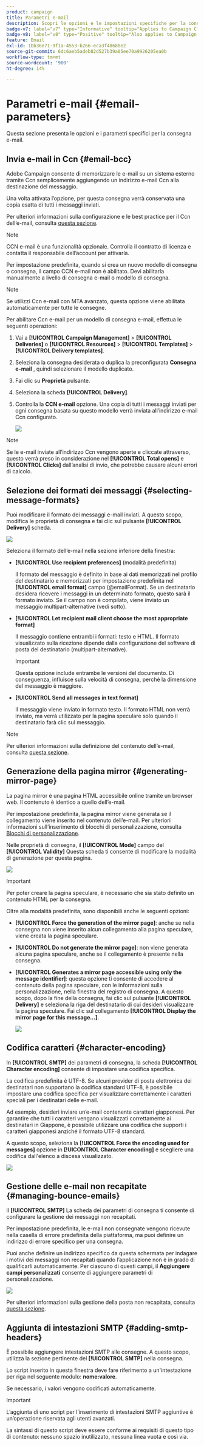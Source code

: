 ```yaml
---
product: campaign
title: Parametri e-mail
description: Scopri le opzioni e le impostazioni specifiche per la consegna e-mail
badge-v7: label="v7" type="Informative" tooltip="Applies to Campaign Classic v7"
badge-v8: label="v8" type="Positive" tooltip="Also applies to Campaign v8"
feature: Email
exl-id: 1bb36e71-9f1a-4553-b266-eca3f48688e2
source-git-commit: 6dc6aeb5adeb82d527b39a05ee70a9926205ea0b
workflow-type: tm+mt
source-wordcount: '900'
ht-degree: 14%

---
```


# Parametri e-mail {#email-parameters}



Questa sezione presenta le opzioni e i parametri specifici per la consegna e-mail.

## Invia e-mail in Ccn {#email-bcc}

Adobe Campaign consente di memorizzare le e-mail su un sistema esterno tramite Ccn semplicemente aggiungendo un indirizzo e-mail Ccn alla destinazione del messaggio.

Una volta attivata l’opzione, per questa consegna verrà conservata una copia esatta di tutti i messaggi inviati.

Per ulteriori informazioni sulla configurazione e le best practice per il Ccn dell’e-mail, consulta [questa sezione](../../installation/using/email-archiving.md).

>[!NOTE]
>
>CCN e-mail è una funzionalità opzionale. Controlla il contratto di licenza e contatta il responsabile dell’account per attivarla.

Per impostazione predefinita, quando si crea un nuovo modello di consegna o consegna, il campo CCN e-mail non è abilitato. Devi abilitarla manualmente a livello di consegna e-mail o modello di consegna.

>[!NOTE]
>
>Se utilizzi Ccn e-mail con MTA avanzato, questa opzione viene abilitata automaticamente per tutte le consegne.

Per abilitare Ccn e-mail per un modello di consegna e-mail, effettua le seguenti operazioni:

1. Vai a **[!UICONTROL Campaign Management]** > **[!UICONTROL Deliveries]** o **[!UICONTROL Resources]** > **[!UICONTROL Templates]** > **[!UICONTROL Delivery templates]**.
1. Seleziona la consegna desiderata o duplica la preconfigurata **Consegna e-mail** , quindi selezionare il modello duplicato.
1. Fai clic su **Proprietà** pulsante.
1. Seleziona la scheda **[!UICONTROL Delivery]**.
1. Controlla la **CCN e-mail** opzione. Una copia di tutti i messaggi inviati per ogni consegna basata su questo modello verrà inviata all’indirizzo e-mail Ccn configurato.

   ![](assets/s_ncs_user_wizard_archiving.png)

>[!NOTE]
>
>Se le e-mail inviate all’indirizzo Ccn vengono aperte e cliccate attraverso, questo verrà preso in considerazione nel **[!UICONTROL Total opens]** e **[!UICONTROL Clicks]** dall’analisi di invio, che potrebbe causare alcuni errori di calcolo.

## Selezione dei formati dei messaggi {#selecting-message-formats}

Puoi modificare il formato dei messaggi e-mail inviati. A questo scopo, modifica le proprietà di consegna e fai clic sul pulsante **[!UICONTROL Delivery]** scheda.

![](assets/s_ncs_user_wizard_email_param.png)

Seleziona il formato dell’e-mail nella sezione inferiore della finestra:

* **[!UICONTROL Use recipient preferences]** (modalità predefinita)

   Il formato del messaggio è definito in base ai dati memorizzati nel profilo del destinatario e memorizzati per impostazione predefinita nel **[!UICONTROL email format]** campo (@emailFormat). Se un destinatario desidera ricevere i messaggi in un determinato formato, questo sarà il formato inviato. Se il campo non è compilato, viene inviato un messaggio multipart-alternative (vedi sotto).

* **[!UICONTROL Let recipient mail client choose the most appropriate format]**

   Il messaggio contiene entrambi i formati: testo e HTML. Il formato visualizzato sulla ricezione dipende dalla configurazione del software di posta del destinatario (multipart-alternative).

   >[!IMPORTANT]
   >
   >Questa opzione include entrambe le versioni del documento. Di conseguenza, influisce sulla velocità di consegna, perché la dimensione del messaggio è maggiore.

* **[!UICONTROL Send all messages in text format]**

   Il messaggio viene inviato in formato testo. Il formato HTML non verrà inviato, ma verrà utilizzato per la pagina speculare solo quando il destinatario farà clic sul messaggio.

>[!NOTE]
>
>Per ulteriori informazioni sulla definizione del contenuto dell’e-mail, consulta [questa sezione](defining-the-email-content.md).

## Generazione della pagina mirror {#generating-mirror-page}

La pagina mirror è una pagina HTML accessibile online tramite un browser web. Il contenuto è identico a quello dell’e-mail.

Per impostazione predefinita, la pagina mirror viene generata se il collegamento viene inserito nel contenuto dell’e-mail. Per ulteriori informazioni sull’inserimento di blocchi di personalizzazione, consulta [Blocchi di personalizzazione](personalization-blocks.md).

Nelle proprietà di consegna, il **[!UICONTROL Mode]** campo del **[!UICONTROL Validity]** Questa scheda ti consente di modificare la modalità di generazione per questa pagina.

![](assets/s_ncs_user_wizard_miror_page_mode.png)

>[!IMPORTANT]
>
>Per poter creare la pagina speculare, è necessario che sia stato definito un contenuto HTML per la consegna.

Oltre alla modalità predefinita, sono disponibili anche le seguenti opzioni:

* **[!UICONTROL Force the generation of the mirror page]**: anche se nella consegna non viene inserito alcun collegamento alla pagina speculare, viene creata la pagina speculare.
* **[!UICONTROL Do not generate the mirror page]**: non viene generata alcuna pagina speculare, anche se il collegamento è presente nella consegna.
* **[!UICONTROL Generates a mirror page accessible using only the message identifier]**: questa opzione ti consente di accedere al contenuto della pagina speculare, con le informazioni sulla personalizzazione, nella finestra del registro di consegna. A questo scopo, dopo la fine della consegna, fai clic sul pulsante **[!UICONTROL Delivery]** e seleziona la riga del destinatario di cui desideri visualizzare la pagina speculare. Fai clic sul collegamento **[!UICONTROL Display the mirror page for this message...]**.

   ![](assets/s_ncs_user_wizard_miror_page_link.png)

## Codifica caratteri {#character-encoding}

In **[!UICONTROL SMTP]** dei parametri di consegna, la scheda **[!UICONTROL Character encoding]** consente di impostare una codifica specifica.

La codifica predefinita è UTF-8. Se alcuni provider di posta elettronica dei destinatari non supportano la codifica standard UTF-8, è possibile impostare una codifica specifica per visualizzare correttamente i caratteri speciali per i destinatari delle e-mail.

Ad esempio, desideri inviare un’e-mail contenente caratteri giapponesi. Per garantire che tutti i caratteri vengano visualizzati correttamente ai destinatari in Giappone, è possibile utilizzare una codifica che supporti i caratteri giapponesi anziché il formato UTF-8 standard.

A questo scopo, seleziona la **[!UICONTROL Force the encoding used for messages]** opzione in **[!UICONTROL Character encoding]** e scegliere una codifica dall&#39;elenco a discesa visualizzato.

![](assets/s_ncs_user_email_del_properties_smtp_tab_encoding.png)

## Gestione delle e-mail non recapitate {#managing-bounce-emails}

Il **[!UICONTROL SMTP]** La scheda dei parametri di consegna ti consente di configurare la gestione dei messaggi non recapitati.

Per impostazione predefinita, le e-mail non consegnate vengono ricevute nella casella di errore predefinita della piattaforma, ma puoi definire un indirizzo di errore specifico per una consegna.

Puoi anche definire un indirizzo specifico da questa schermata per indagare i motivi dei messaggi non recapitati quando l’applicazione non è in grado di qualificarli automaticamente. Per ciascuno di questi campi, il **Aggiungere campi personalizzati** consente di aggiungere parametri di personalizzazione.

![](assets/s_ncs_user_email_del_properties_smtp_tab.png)

Per ulteriori informazioni sulla gestione della posta non recapitata, consulta [questa sezione](understanding-delivery-failures.md#bounce-mail-management).

## Aggiunta di intestazioni SMTP {#adding-smtp-headers}

È possibile aggiungere intestazioni SMTP alle consegne. A questo scopo, utilizza la sezione pertinente del **[!UICONTROL SMTP]** nella consegna.

Lo script inserito in questa finestra deve fare riferimento a un&#39;intestazione per riga nel seguente modulo: **nome:valore**.

Se necessario, i valori vengono codificati automaticamente.

>[!IMPORTANT]
>
>L’aggiunta di uno script per l’inserimento di intestazioni SMTP aggiuntive è un’operazione riservata agli utenti avanzati.
>
>La sintassi di questo script deve essere conforme ai requisiti di questo tipo di contenuto: nessuno spazio inutilizzato, nessuna linea vuota e così via.
